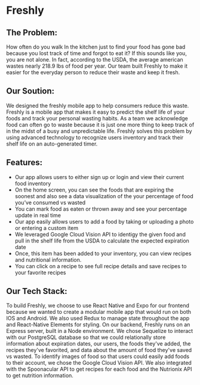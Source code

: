# Freshly

## The Problem:
How often do you walk In the kitchen just to find your food has gone bad because you lost track of time and forgot to eat it? If this sounds like you, you are not alone. In fact, according to the USDA, the average american wastes nearly 218.9 lbs of food per year. Our team built Freshly to make it easier for the everyday person to reduce their waste and keep it fresh.

## Our Soution:
We designed the freshly mobile app to help consumers reduce this waste. Freshly is a mobile app that makes it easy to predict the shelf life of your foods and track your personal wasting habits. As a team we acknowledge food can often go to waste because it is just one more thing to keep track of in the midst of a busy and unpredictable life. Freshly solves this problem by using advanced technology to recognize users inventory and track their shelf life on an auto-generated timer.

## Features:
- Our app allows users to either sign up or login and view their current food inventory
- On the home screen, you can see the foods that are expiring the soonest and also see a data visualization of the your percentage of food you’ve consumed vs wasted
- You can mark food as eaten or thrown away and see your percentage update in real time 
- Our app easily allows users to add a food by taking or uploading a photo or entering a custom item
- We leveraged Google Cloud Vision API to identigy the given food and pull in the shelf life from the USDA to calculate the expected expiration date 
- Once, this item has been added to your inventory, you can view recipes and nutritional information.
- You can click on a recipe to see full recipe details and save recipes to your favorite recipes

## Our Tech Stack:
To build Freshly, we choose to use React Native and Expo for our frontend because we wanted to create a modular mobile app that would run on both IOS and Android. We also used Redux to manage state throughout the app and React-Native Elements for styling.
On our backend, Freshly runs on an Express server, built in a Node environment. We chose Sequelize to interact with our PostgreSQL database so that we could relationally store information about expiration dates, our users, the foods they've added, the recipes they've favorited, and data about the amount of food they've saved vs wasted.
To identify images of food so that users could easily add foods to their account, we chose the Google Cloud Vision API. We also integrated with the Spoonacular API to get recipes for each food and the Nutrionix API to get nutrition information.
